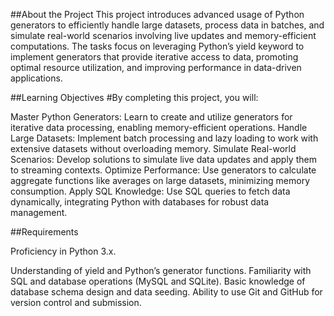 ##About the Project
This project introduces advanced usage of Python generators to efficiently handle large datasets, process data in batches,
and simulate real-world scenarios involving live updates and memory-efficient computations.
The tasks focus on leveraging Python’s yield keyword to implement generators that provide iterative access to data,
promoting optimal resource utilization, and improving performance in data-driven applications.

##Learning Objectives
#By completing this project, you will:

Master Python Generators: Learn to create and utilize generators for iterative data processing,
enabling memory-efficient operations.
Handle Large Datasets: Implement batch processing and lazy loading to work with extensive datasets without overloading memory.
Simulate Real-world Scenarios: Develop solutions to simulate live data updates and apply them to streaming contexts.
Optimize Performance: Use generators to calculate aggregate functions like averages on large datasets, minimizing memory consumption.
Apply SQL Knowledge: Use SQL queries to fetch data dynamically, integrating Python with databases for robust data management.

##Requirements

Proficiency in Python 3.x.

Understanding of yield and Python’s generator functions.
Familiarity with SQL and database operations (MySQL and SQLite).
Basic knowledge of database schema design and data seeding.
Ability to use Git and GitHub for version control and submission.